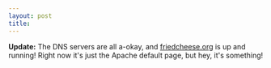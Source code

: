 ```yaml
---
layout: post
title: 
---
```


<b>Update:</b> The DNS servers are all a-okay, and <a href="http://www.friedcheese.org">friedcheese.org</a> is up and running! Right now it's just the Apache default page, but hey, it's something!
